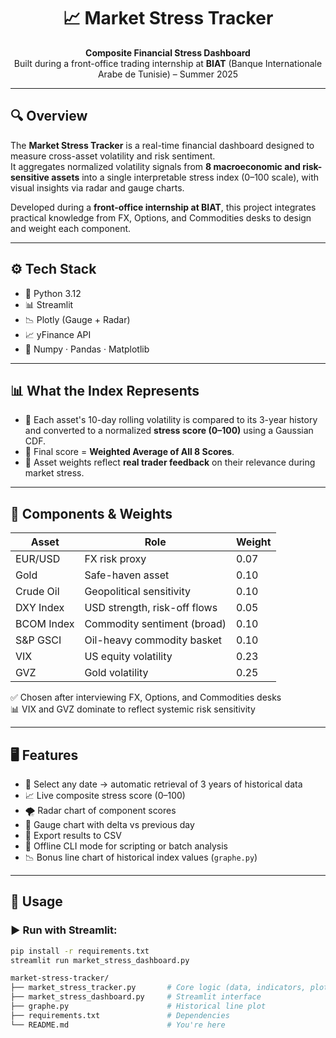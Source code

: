 <h1 align="center">📈 Market Stress Tracker</h1>

<p align="center">
  <b>Composite Financial Stress Dashboard</b><br>
  Built during a front-office trading internship at <b>BIAT</b> (Banque Internationale Arabe de Tunisie) – Summer 2025
</p>

---

## 🔍 Overview

The **Market Stress Tracker** is a real-time financial dashboard designed to measure cross-asset volatility and risk sentiment.  
It aggregates normalized volatility signals from **8 macroeconomic and risk-sensitive assets** into a single interpretable stress index (0–100 scale), with visual insights via radar and gauge charts.

Developed during a **front-office internship at BIAT**, this project integrates practical knowledge from FX, Options, and Commodities desks to design and weight each component.

---

## ⚙️ Tech Stack

- 🐍 Python 3.12
- 📊 Streamlit
- 📉 Plotly (Gauge + Radar)
- 📈 yFinance API
- 🧠 Numpy · Pandas · Matplotlib

---

## 📊 What the Index Represents

- 🧮 Each asset's 10-day rolling volatility is compared to its 3-year history and converted to a normalized **stress score (0–100)** using a Gaussian CDF.
- 🧭 Final score = **Weighted Average of All 8 Scores**.
- 📌 Asset weights reflect **real trader feedback** on their relevance during market stress.

---

## 🧮 Components & Weights

| Asset                | Role                          | Weight |
|---------------------|-------------------------------|--------|
| EUR/USD             | FX risk proxy                 | 0.07   |
| Gold                | Safe-haven asset              | 0.10   |
| Crude Oil           | Geopolitical sensitivity      | 0.10   |
| DXY Index           | USD strength, risk-off flows  | 0.05   |
| BCOM Index          | Commodity sentiment (broad)   | 0.10   |
| S&P GSCI            | Oil-heavy commodity basket    | 0.10   |
| VIX                 | US equity volatility          | 0.23   |
| GVZ                 | Gold volatility               | 0.25   |

✅ Chosen after interviewing FX, Options, and Commodities desks  
📊 VIX and GVZ dominate to reflect systemic risk sensitivity

---

## 🖥️ Features

- 📆 Select any date → automatic retrieval of 3 years of historical data
- 📈 Live composite stress score (0–100)
- 🌪️ Radar chart of component scores
- 🎯 Gauge chart with delta vs previous day
- 💾 Export results to CSV
- 🧮 Offline CLI mode for scripting or batch analysis
- 📉 Bonus line chart of historical index values (`graphe.py`)

---

## 🚀 Usage

### ▶️ Run with Streamlit:

```bash
pip install -r requirements.txt
streamlit run market_stress_dashboard.py

market-stress-tracker/
├── market_stress_tracker.py       # Core logic (data, indicators, plots)
├── market_stress_dashboard.py     # Streamlit interface
├── graphe.py                      # Historical line plot
├── requirements.txt               # Dependencies
└── README.md                      # You're here


